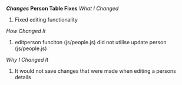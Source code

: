 ***Changes***
**Person Table Fixes**
*What I Changed*
1. Fixed editing functionality

*How Changed It*
1. editperson funciton (js/people.js) did not utilise update person (js/people.js)

*Why I Changed It*
1. It would not save changes that were made when editing a persons details